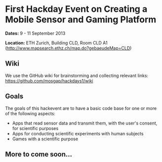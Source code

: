 First Hackday Event on Creating a Mobile Sensor and Gaming Platform
===================================================================

**Dates:**
9 - 11 September 2013

**Location:**
ETH Zurich, Building CLD, Room CLD A1
(http://www.mapsearch.ethz.ch/map.do?gebaeudeMap=CLD)

Wiki
----

We use the GitHub wiki for brainstorming and collecting relevant links:
https://github.com/mosgap/hackdays1/wiki


Goals
-----

The goals of this hackevent are to have a basic code base for one or more
of the following aspects:

- Apps that read sensor data and transmit them, with the user's consent,
  for scientific purposes
- Apps for conducting scientific experiments with human subjects
- Games with a scientific purpose


More to come soon...
--------------------
